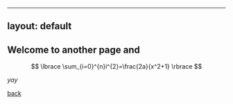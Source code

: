 <script type="text/javascript" async src="//cdn.bootcss.com/mathjax/2.7.0/MathJax.js?config=TeX-AMS-MML_HTMLorMML"></script>
<script type="text/javascript" async src="https://cdnjs.cloudflare.com/ajax/libs/mathjax/2.7.1/MathJax.js?config=TeX-MML-AM_CHTML"></script>
---
layout: default
---

## Welcome to another page and 
$$
    \lbrace  \sum_{i=0}^{n}i^{2}=\frac{2a}{x^2+1}   \rbrace
$$

_yay_

[back](./)
